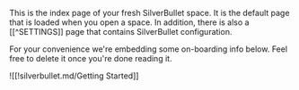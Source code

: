 This is the index page of your fresh SilverBullet space. It is the default page that is loaded when you open a space. In addition, there is also a [[^SETTINGS]] page that contains SilverBullet configuration.

For your convenience we're embedding some on-boarding info below. Feel free to delete it once you're done reading it.

![[!silverbullet.md/Getting Started]]





